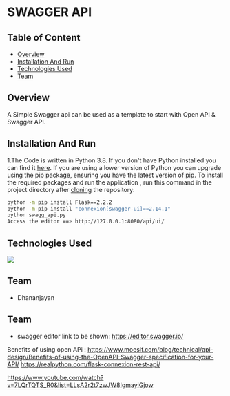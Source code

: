 # SWAGGER API
## Table of Content
  * [Overview](#overview)
  * [Installation And Run](#installation-and-run)
  * [Technologies Used](#technologies-used)
  * [Team](#team)

## Overview
A Simple Swagger api can be used as a template to start with Open API & Swagger API.

## Installation And Run 
1.The Code is written in Python 3.8. If you don't have Python installed you can find it [here](https://www.python.org/downloads/). If you are using a lower version of Python you can upgrade using the pip package, ensuring you have the latest version of pip. To install the required packages and run the application , run this command in the project directory after [cloning](https://www.howtogeek.com/451360/how-to-clone-a-github-repository/) the repository:
```bash
python -m pip install Flask==2.2.2
python -m pip install "connexion[swagger-ui]==2.14.1"
python swagg_api.py
Access the editor ==> http://127.0.0.1:8080/api/ui/
```

## Technologies Used
![](https://s3.dualstack.us-east-2.amazonaws.com/pythondotorg-assets/media/files/python-logo-only.svg)

## Team
- Dhananjayan

## Team
- swagger editor link to be shown:
https://editor.swagger.io/

Benefits of using open APi :
https://www.moesif.com/blog/technical/api-design/Benefits-of-using-the-OpenAPI-Swagger-specification-for-your-API/
https://realpython.com/flask-connexion-rest-api/

https://www.youtube.com/watch?v=7LQrTQTS_R0&list=LLsA2r2t7zwJW8IgmayiGjow

